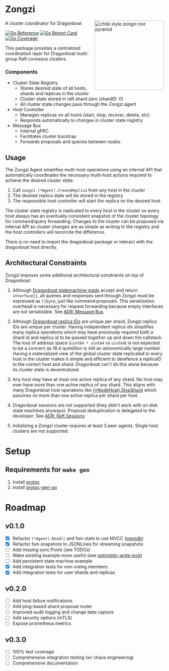 # Zongzi

<img alt="chibi style zongzi rice pyramid" src="https://user-images.githubusercontent.com/20638/228140399-d7b5cb5f-b2e4-4452-8de0-3decbe35bb36.png" width="220" align="right"/>

A cluster coordinator for Dragonboat

[![Go Reference](https://godoc.org/github.com/logbn/zongzi?status.svg)](https://godoc.org/github.com/logbn/zongzi)
[![Go Report Card](https://goreportcard.com/badge/github.com/logbn/zongzi?4)](https://goreportcard.com/report/github.com/logbn/zongzi)
[![Go Coverage](https://github.com/logbn/zongzi/wiki/coverage.svg)](https://raw.githack.com/wiki/logbn/zongzi/coverage.html)

This package provides a centralized coordination layer for Dragonboat multi-group Raft consesus clusters.

### Components

- Cluster State Registry
  - Stores desired state of all hosts, shards and replicas in the cluster
  - Cluster state stored in raft shard zero (shardID: 0)
  - All cluster state changes pass through the Zongzi agent
- Host Controller
  - Manages replicas on all hosts (start, stop, recover, delete, etc)
  - Responds automatically to changes in cluster state registry
- Message Bus
  - Internal gPRC
  - Facilitates cluster boostrap
  - Forwards proposals and queries between nodes

## Usage

The Zongzi Agent simplifies multi-host operations using an internal API that automatically coordinates the
necessary multi-host actions required to achieve the desired cluster state.

1. Call `zongzi.(*Agent).CreateReplica` from any host in the cluster
2. The desired replica state will be stored in the registry
3. The responsible host controller will start the replica on the desired host

The cluster state registry is replicated to every host in the cluster so every host always has an eventually consistent
snapshot of the cluster topology for command/query forwarding. Changes to the cluster can be proposed via internal API
so cluster changes are as simple as writing to the registry and the host controllers will reconcile the difference.

There is no need to import the dragonboat package or interact with the dragonboat host directly.

## Architectural Constraints

Zongzi imposes some additional architectural constraints on top of Dragonboat:

1. Although [Dragonboat statemachine reads](https://pkg.go.dev/github.com/lni/dragonboat/v4#NodeHost.ReadLocalNode)
accept and return `interface{}`, all queries and responses sent through Zongzi must be expressed as `[]byte`, just
like command proposals. This serialization overhead is necessary for request forwarding because empty interfaces are
not serializable. See [ADR: Message Bus](/docs/adr/sessions.md)

2. Although [Dragonboat replica IDs](https://pkg.go.dev/github.com/lni/dragonboat/v4#NodeHost.HasNodeInfo) are unique
per shard, Zongzi replica IDs are unique per cluster. Having independent replica ids simplifies many replica operations
which may have previously required both a shard id and replica id to be passed together up and down the callstack. The
loss of address space (`uint64 * uint64` vs `uint64`) is not expected to be a concern as 18.4 quintillion is still
an astonomically large number. Having a materialized view of the global cluster state replicated to every host in the
cluster makes it simple and efficient to derefence a replicaID to the correct host and shard. Dragonboat can't do this
alone because its cluster state is decentralized.

3. Any host may have at most one active replica of any shard. No host may ever have more than one active replica of
any shard. This aligns with many Dragonboat host operations like
[(*NodeHost).StopShard](https://pkg.go.dev/github.com/lni/dragonboat/v4#NodeHost.StopShard) which assumes no more than
one active replica per shard per host.

4. Dragonboat sessions are not supported (they didn't work with on disk state machines anyways). Proposal deduplication
is delegated to the developer. See [ADR: Raft Sessions](/docs/adr/raft_sessions.md)

5. Initializing a Zongzi cluster requires at least 3 peer agents. Single host clusters are not supported.

# Setup

## Requirements for `make gen`

1. Install [protoc](https://grpc.io/docs/protoc-installation/)
2. Install [protoc-gen-go](https://grpc.io/docs/languages/go/quickstart/)

# Roadmap

## v0.1.0

- [X] Refactor `(*Agent).Read()` and fsm state to use MVCC ([memdb](https://pkg.go.dev/github.com/hashicorp/go-memdb))
- [X] Refactor fsm snapshots to JSONLines for streaming snapshots
- [ ] Add missing sync.Pools (see TODOs)
- [ ] Make existing example more useful (see [optimistic-write-lock](https://github.com/lni/dragonboat-example/tree/25d608db03747515d1abb07b95afdb2d5e1cd5ea/optimistic-write-lock))
- [ ] Add persistent state machine example
- [X] Add integration tests for non-voting members
- [X] Add integration tests for user shards and replicas

## v0.2.0

- [ ] Add host failure notifications
- [ ] Add ping-based shard proposal router
- [ ] Improved audit logging and change data capture
- [ ] Add security options (mTLS)
- [ ] Expose prometheus metrics

## v0.3.0

- [ ] 100% test coverage
- [ ] Comprehensive integration testing (w/ chaos engineering)
- [ ] Comprehensive documentation
